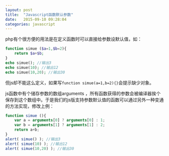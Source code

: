 ```yaml
---
layout: post
title:  "Javascript函数默认参数"
date:   2015-09-10 09:28:04
categories: javascript
---
```


php有个很方便的用法是在定义函数时可以直接给参数设默认值，如：

```php
function simue ($a=1,$b=2){
    return $a+$b;
}
echo simue(); //输出3
echo simue(10); //输出12
echo simue(10,20); //输出30
```

但js却不能这么定义，如果写`function
simue(a=1,b=2){}`会提示缺少对象。

js函数中有个储存参数的数组arguments
，所有函数获得的参数会被编译器挨个保存到这个数组中。于是我们的js版支持参数默认值的函数可以通过另外一种变通的方法实现，修改上例：

```javascript
function simue (){
    var a = arguments[0] ? arguments[0] : 1;
    var b = arguments[1] ? arguments[1] : 2;
    return a+b;
}
alert( simue() ); //输出3
alert( simue(10) ); //输出12
alert( simue(10,20) ); //输出30
```
